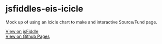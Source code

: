 jsfiddles-eis-icicle
==============

Mock up of using an Icicle chart to make and interactive Source/Fund page.

[View on jsFiddle](http://jsfiddle.net/gh/get/library/pure/sskeller/jsfiddles-eis-icicle/tree/master/demo/)  
[View on Github Pages](http://sskeller.github.io/jsfiddles-eis-icicle/)
